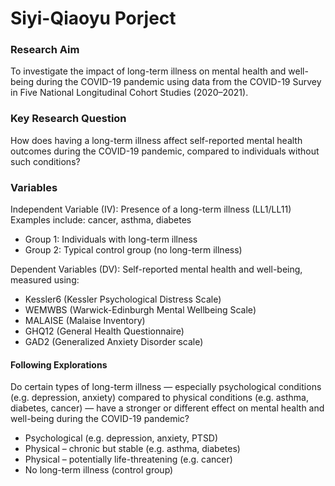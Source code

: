 # Siyi-Qiaoyu Porject
### Research Aim
To investigate the impact of long-term illness on mental health and well-being during the COVID-19 pandemic using data from the COVID-19 Survey in Five National Longitudinal Cohort Studies (2020–2021).

### Key Research Question
How does having a long-term illness affect self-reported mental health outcomes during the COVID-19 pandemic, compared to individuals without such conditions?

### Variables
Independent Variable (IV):
Presence of a long-term illness (LL1/LL11)
Examples include: cancer, asthma, diabetes
- Group 1: Individuals with long-term illness
- Group 2: Typical control group (no long-term illness)

Dependent Variables (DV):
Self-reported mental health and well-being, measured using:
- Kessler6 (Kessler Psychological Distress Scale)
- WEMWBS (Warwick-Edinburgh Mental Wellbeing Scale)
- MALAISE (Malaise Inventory)
- GHQ12 (General Health Questionnaire)
- GAD2 (Generalized Anxiety Disorder scale)

#### Following Explorations
Do certain types of long-term illness — especially psychological conditions (e.g. depression, anxiety) compared to physical conditions (e.g. asthma, diabetes, cancer) — have a stronger or different effect on mental health and well-being during the COVID-19 pandemic?
- Psychological (e.g. depression, anxiety, PTSD)
- Physical – chronic but stable (e.g. asthma, diabetes)
- Physical – potentially life-threatening (e.g. cancer)
- No long-term illness (control group)
